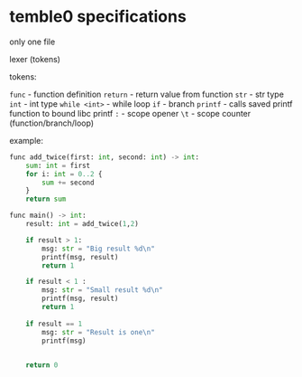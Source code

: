 # temble0 specifications

only one file

lexer (tokens)

tokens:

`func` - function definition
`return` - return value from function
`str` - str type
`int` - int type
`while <int>` - while loop
`if` - branch
`printf` - calls saved printf function to bound libc printf
`:` - scope opener
`\t` - scope counter (function/branch/loop)

example:

```python
func add_twice(first: int, second: int) -> int:
    sum: int = first
    for i: int = 0..2 {
        sum += second
    }
    return sum

func main() -> int:
    result: int = add_twice(1,2)

    if result > 1:
        msg: str = "Big result %d\n"
        printf(msg, result)
        return 1

    if result < 1 :
        msg: str = "Small result %d\n"
        printf(msg, result)
        return 1
    
    if result == 1 
        msg: str = "Result is one\n"
        printf(msg)
    

    return 0
```
